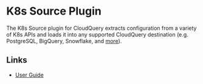 # K8s Source Plugin

The K8s Source plugin for CloudQuery extracts configuration from a variety of K8s APIs and loads it into any supported CloudQuery destination (e.g. PostgreSQL, BigQuery, Snowflake, and [more](https://www.cloudquery.io/docs/plugins/destinations/overview)).

## Links

- [User Guide](https://docs.cloudquery.io/docs/plugins/sources/k8s/overview)